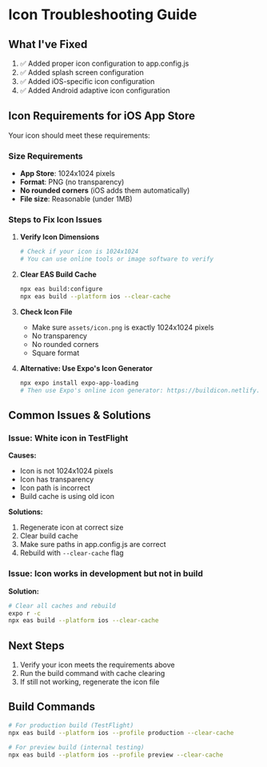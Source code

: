 # Icon Troubleshooting Guide

## What I've Fixed
1. ✅ Added proper icon configuration to app.config.js
2. ✅ Added splash screen configuration
3. ✅ Added iOS-specific icon configuration
4. ✅ Added Android adaptive icon configuration

## Icon Requirements for iOS App Store
Your icon should meet these requirements:

### Size Requirements
- **App Store**: 1024x1024 pixels
- **Format**: PNG (no transparency)
- **No rounded corners** (iOS adds them automatically)
- **File size**: Reasonable (under 1MB)

### Steps to Fix Icon Issues

1. **Verify Icon Dimensions**
   ```powershell
   # Check if your icon is 1024x1024
   # You can use online tools or image software to verify
   ```

2. **Clear EAS Build Cache**
   ```bash
   npx eas build:configure
   npx eas build --platform ios --clear-cache
   ```

3. **Check Icon File**
   - Make sure `assets/icon.png` is exactly 1024x1024 pixels
   - No transparency
   - No rounded corners
   - Square format

4. **Alternative: Use Expo's Icon Generator**
   ```bash
   npx expo install expo-app-loading
   # Then use Expo's online icon generator: https://buildicon.netlify.app/
   ```

## Common Issues & Solutions

### Issue: White icon in TestFlight
**Causes:**
- Icon is not 1024x1024 pixels
- Icon has transparency
- Icon path is incorrect
- Build cache is using old icon

**Solutions:**
1. Regenerate icon at correct size
2. Clear build cache
3. Make sure paths in app.config.js are correct
4. Rebuild with `--clear-cache` flag

### Issue: Icon works in development but not in build
**Solution:**
```bash
# Clear all caches and rebuild
expo r -c
npx eas build --platform ios --clear-cache
```

## Next Steps
1. Verify your icon meets the requirements above
2. Run the build command with cache clearing
3. If still not working, regenerate the icon file

## Build Commands
```bash
# For production build (TestFlight)
npx eas build --platform ios --profile production --clear-cache

# For preview build (internal testing)
npx eas build --platform ios --profile preview --clear-cache
```
